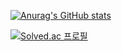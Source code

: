 

[![Anurag's GitHub stats](https://github-readme-stats.vercel.app/api?username=wonsik3686&count_private=true&show_icons=true&hide=stars,issues)](https://github.com/anuraghazra/github-readme-stats)


[![Solved.ac
프로필](http://mazassumnida.wtf/api/v2/generate_badge?boj=wonsik3686)](https://solved.ac/wonsik3686)
